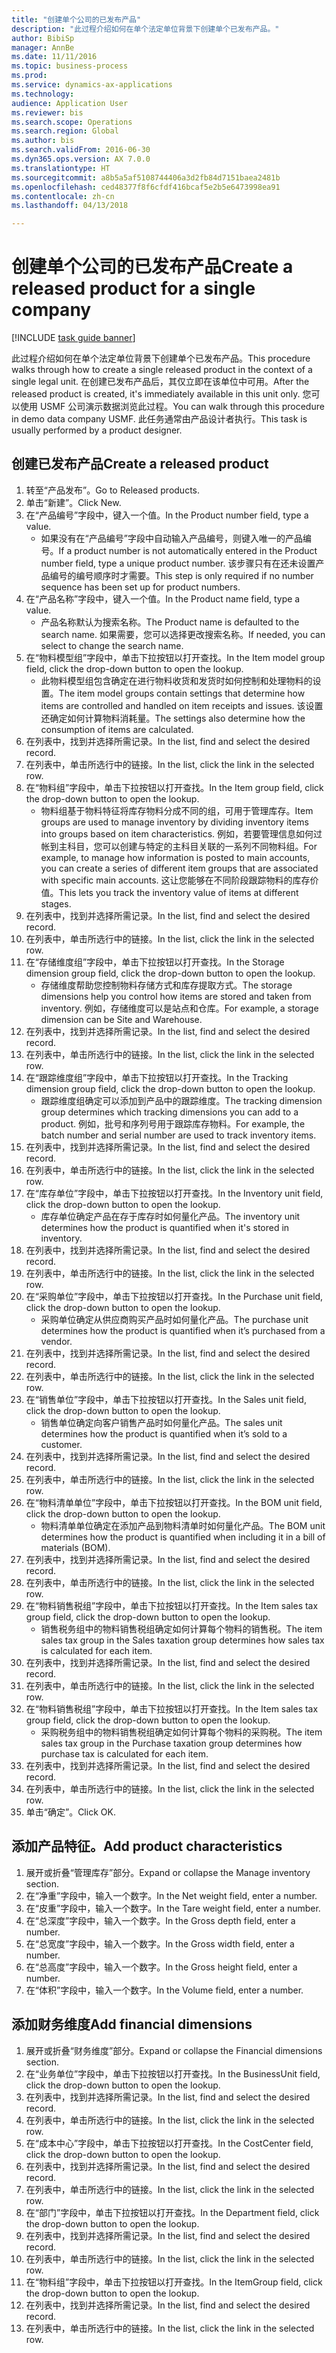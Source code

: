 ```yaml
--- 
title: "创建单个公司的已发布产品"
description: "此过程介绍如何在单个法定单位背景下创建单个已发布产品。"
author: BibiSp
manager: AnnBe
ms.date: 11/11/2016
ms.topic: business-process
ms.prod: 
ms.service: dynamics-ax-applications
ms.technology: 
audience: Application User
ms.reviewer: bis
ms.search.scope: Operations
ms.search.region: Global
ms.author: bis
ms.search.validFrom: 2016-06-30
ms.dyn365.ops.version: AX 7.0.0
ms.translationtype: HT
ms.sourcegitcommit: a8b5a5af5108744406a3d2fb84d7151baea2481b
ms.openlocfilehash: ced48377f8f6cfdf416bcaf5e2b5e6473998ea91
ms.contentlocale: zh-cn
ms.lasthandoff: 04/13/2018

---
```

# <a name="create-a-released-product-for-a-single-company"></a><span data-ttu-id="cc3ce-103">创建单个公司的已发布产品</span><span class="sxs-lookup"><span data-stu-id="cc3ce-103">Create a released product for a single company</span></span>

[!INCLUDE [task guide banner](../../includes/task-guide-banner.md)]

<span data-ttu-id="cc3ce-104">此过程介绍如何在单个法定单位背景下创建单个已发布产品。</span><span class="sxs-lookup"><span data-stu-id="cc3ce-104">This procedure walks through how to create a single released product in the context of a single legal unit.</span></span> <span data-ttu-id="cc3ce-105">在创建已发布产品后，其仅立即在该单位中可用。</span><span class="sxs-lookup"><span data-stu-id="cc3ce-105">After the released product is created,  it's immediately available in this unit only.</span></span> <span data-ttu-id="cc3ce-106">您可以使用 USMF 公司演示数据浏览此过程。</span><span class="sxs-lookup"><span data-stu-id="cc3ce-106">You can walk through this procedure in demo data company USMF.</span></span> <span data-ttu-id="cc3ce-107">此任务通常由产品设计者执行。</span><span class="sxs-lookup"><span data-stu-id="cc3ce-107">This task is usually performed by a product designer.</span></span>


## <a name="create-a-released-product"></a><span data-ttu-id="cc3ce-108">创建已发布产品</span><span class="sxs-lookup"><span data-stu-id="cc3ce-108">Create a released product</span></span>
1. <span data-ttu-id="cc3ce-109">转至“产品发布”。</span><span class="sxs-lookup"><span data-stu-id="cc3ce-109">Go to Released products.</span></span>
2. <span data-ttu-id="cc3ce-110">单击“新建”。</span><span class="sxs-lookup"><span data-stu-id="cc3ce-110">Click New.</span></span>
3. <span data-ttu-id="cc3ce-111">在“产品编号”字段中，键入一个值。</span><span class="sxs-lookup"><span data-stu-id="cc3ce-111">In the Product number field, type a value.</span></span>
    * <span data-ttu-id="cc3ce-112">如果没有在“产品编号”字段中自动输入产品编号，则键入唯一的产品编号。</span><span class="sxs-lookup"><span data-stu-id="cc3ce-112">If a product number is not automatically entered in the Product number field, type a unique product number.</span></span> <span data-ttu-id="cc3ce-113">该步骤只有在还未设置产品编号的编号顺序时才需要。</span><span class="sxs-lookup"><span data-stu-id="cc3ce-113">This step is only  required if no number sequence has been set up for product numbers.</span></span>  
4. <span data-ttu-id="cc3ce-114">在“产品名称”字段中，键入一个值。</span><span class="sxs-lookup"><span data-stu-id="cc3ce-114">In the Product name field, type a value.</span></span>
    * <span data-ttu-id="cc3ce-115">产品名称默认为搜索名称。</span><span class="sxs-lookup"><span data-stu-id="cc3ce-115">The Product name is defaulted to the search name.</span></span> <span data-ttu-id="cc3ce-116">如果需要，您可以选择更改搜索名称。</span><span class="sxs-lookup"><span data-stu-id="cc3ce-116">If needed, you can select to change the search name.</span></span>  
5. <span data-ttu-id="cc3ce-117">在“物料模型组”字段中，单击下拉按钮以打开查找。</span><span class="sxs-lookup"><span data-stu-id="cc3ce-117">In the Item model group field, click the drop-down button to open the lookup.</span></span>
    * <span data-ttu-id="cc3ce-118">此物料模型组包含确定在进行物料收货和发货时如何控制和处理物料的设置。</span><span class="sxs-lookup"><span data-stu-id="cc3ce-118">The item model groups contain settings that determine how items are controlled and handled on item receipts and issues.</span></span> <span data-ttu-id="cc3ce-119">该设置还确定如何计算物料消耗量。</span><span class="sxs-lookup"><span data-stu-id="cc3ce-119">The settings also determine how the consumption of items are calculated.</span></span>  
6. <span data-ttu-id="cc3ce-120">在列表中，找到并选择所需记录。</span><span class="sxs-lookup"><span data-stu-id="cc3ce-120">In the list, find and select the desired record.</span></span>
7. <span data-ttu-id="cc3ce-121">在列表中，单击所选行中的链接。</span><span class="sxs-lookup"><span data-stu-id="cc3ce-121">In the list, click the link in the selected row.</span></span>
8. <span data-ttu-id="cc3ce-122">在“物料组”字段中，单击下拉按钮以打开查找。</span><span class="sxs-lookup"><span data-stu-id="cc3ce-122">In the Item group field, click the drop-down button to open the lookup.</span></span>
    * <span data-ttu-id="cc3ce-123">物料组基于物料特征将库存物料分成不同的组，可用于管理库存。</span><span class="sxs-lookup"><span data-stu-id="cc3ce-123">Item groups are used to manage inventory by dividing inventory items into groups based on item characteristics.</span></span> <span data-ttu-id="cc3ce-124">例如，若要管理信息如何过帐到主科目，您可以创建与特定的主科目关联的一系列不同物料组。</span><span class="sxs-lookup"><span data-stu-id="cc3ce-124">For example, to manage how information is posted to main accounts, you can create a series of different item groups that are associated with specific main accounts.</span></span> <span data-ttu-id="cc3ce-125">这让您能够在不同阶段跟踪物料的库存价值。</span><span class="sxs-lookup"><span data-stu-id="cc3ce-125">This lets you track the inventory value of items at different stages.</span></span>  
9. <span data-ttu-id="cc3ce-126">在列表中，找到并选择所需记录。</span><span class="sxs-lookup"><span data-stu-id="cc3ce-126">In the list, find and select the desired record.</span></span>
10. <span data-ttu-id="cc3ce-127">在列表中，单击所选行中的链接。</span><span class="sxs-lookup"><span data-stu-id="cc3ce-127">In the list, click the link in the selected row.</span></span>
11. <span data-ttu-id="cc3ce-128">在“存储维度组”字段中，单击下拉按钮以打开查找。</span><span class="sxs-lookup"><span data-stu-id="cc3ce-128">In the Storage dimension group field, click the drop-down button to open the lookup.</span></span>
    * <span data-ttu-id="cc3ce-129">存储维度帮助您控制物料存储方式和库存提取方式。</span><span class="sxs-lookup"><span data-stu-id="cc3ce-129">The storage dimensions help you control how items are stored and taken from inventory.</span></span> <span data-ttu-id="cc3ce-130">例如，存储维度可以是站点和仓库。</span><span class="sxs-lookup"><span data-stu-id="cc3ce-130">For example, a storage dimension can be Site and Warehouse.</span></span>  
12. <span data-ttu-id="cc3ce-131">在列表中，找到并选择所需记录。</span><span class="sxs-lookup"><span data-stu-id="cc3ce-131">In the list, find and select the desired record.</span></span>
13. <span data-ttu-id="cc3ce-132">在列表中，单击所选行中的链接。</span><span class="sxs-lookup"><span data-stu-id="cc3ce-132">In the list, click the link in the selected row.</span></span>
14. <span data-ttu-id="cc3ce-133">在“跟踪维度组”字段中，单击下拉按钮以打开查找。</span><span class="sxs-lookup"><span data-stu-id="cc3ce-133">In the Tracking dimension group field, click the drop-down button to open the lookup.</span></span>
    * <span data-ttu-id="cc3ce-134">跟踪维度组确定可以添加到产品中的跟踪维度。</span><span class="sxs-lookup"><span data-stu-id="cc3ce-134">The tracking dimension group determines which tracking dimensions you can add to a product.</span></span> <span data-ttu-id="cc3ce-135">例如，批号和序列号用于跟踪库存物料。</span><span class="sxs-lookup"><span data-stu-id="cc3ce-135">For example, the batch number and serial number are used to track inventory items.</span></span>  
15. <span data-ttu-id="cc3ce-136">在列表中，找到并选择所需记录。</span><span class="sxs-lookup"><span data-stu-id="cc3ce-136">In the list, find and select the desired record.</span></span>
16. <span data-ttu-id="cc3ce-137">在列表中，单击所选行中的链接。</span><span class="sxs-lookup"><span data-stu-id="cc3ce-137">In the list, click the link in the selected row.</span></span>
17. <span data-ttu-id="cc3ce-138">在“库存单位”字段中，单击下拉按钮以打开查找。</span><span class="sxs-lookup"><span data-stu-id="cc3ce-138">In the Inventory unit field, click the drop-down button to open the lookup.</span></span>
    * <span data-ttu-id="cc3ce-139">库存单位确定产品在存于库存时如何量化产品。</span><span class="sxs-lookup"><span data-stu-id="cc3ce-139">The inventory unit determines how the product is quantified when it's stored in inventory.</span></span>  
18. <span data-ttu-id="cc3ce-140">在列表中，找到并选择所需记录。</span><span class="sxs-lookup"><span data-stu-id="cc3ce-140">In the list, find and select the desired record.</span></span>
19. <span data-ttu-id="cc3ce-141">在列表中，单击所选行中的链接。</span><span class="sxs-lookup"><span data-stu-id="cc3ce-141">In the list, click the link in the selected row.</span></span>
20. <span data-ttu-id="cc3ce-142">在“采购单位”字段中，单击下拉按钮以打开查找。</span><span class="sxs-lookup"><span data-stu-id="cc3ce-142">In the Purchase unit field, click the drop-down button to open the lookup.</span></span>
    * <span data-ttu-id="cc3ce-143">采购单位确定从供应商购买产品时如何量化产品。</span><span class="sxs-lookup"><span data-stu-id="cc3ce-143">The purchase unit determines how the product is quantified when it’s purchased from a vendor.</span></span>  
21. <span data-ttu-id="cc3ce-144">在列表中，找到并选择所需记录。</span><span class="sxs-lookup"><span data-stu-id="cc3ce-144">In the list, find and select the desired record.</span></span>
22. <span data-ttu-id="cc3ce-145">在列表中，单击所选行中的链接。</span><span class="sxs-lookup"><span data-stu-id="cc3ce-145">In the list, click the link in the selected row.</span></span>
23. <span data-ttu-id="cc3ce-146">在“销售单位”字段中，单击下拉按钮以打开查找。</span><span class="sxs-lookup"><span data-stu-id="cc3ce-146">In the Sales unit field, click the drop-down button to open the lookup.</span></span>
    * <span data-ttu-id="cc3ce-147">销售单位确定向客户销售产品时如何量化产品。</span><span class="sxs-lookup"><span data-stu-id="cc3ce-147">The sales unit determines how the product is quantified when it’s sold to a customer.</span></span>  
24. <span data-ttu-id="cc3ce-148">在列表中，找到并选择所需记录。</span><span class="sxs-lookup"><span data-stu-id="cc3ce-148">In the list, find and select the desired record.</span></span>
25. <span data-ttu-id="cc3ce-149">在列表中，单击所选行中的链接。</span><span class="sxs-lookup"><span data-stu-id="cc3ce-149">In the list, click the link in the selected row.</span></span>
26. <span data-ttu-id="cc3ce-150">在“物料清单单位”字段中，单击下拉按钮以打开查找。</span><span class="sxs-lookup"><span data-stu-id="cc3ce-150">In the BOM unit field, click the drop-down button to open the lookup.</span></span>
    * <span data-ttu-id="cc3ce-151">物料清单单位确定在添加产品到物料清单时如何量化产品。</span><span class="sxs-lookup"><span data-stu-id="cc3ce-151">The BOM unit determines how the product is quantified when including it in a bill of materials (BOM).</span></span>  
27. <span data-ttu-id="cc3ce-152">在列表中，找到并选择所需记录。</span><span class="sxs-lookup"><span data-stu-id="cc3ce-152">In the list, find and select the desired record.</span></span>
28. <span data-ttu-id="cc3ce-153">在列表中，单击所选行中的链接。</span><span class="sxs-lookup"><span data-stu-id="cc3ce-153">In the list, click the link in the selected row.</span></span>
29. <span data-ttu-id="cc3ce-154">在“物料销售税组”字段中，单击下拉按钮以打开查找。</span><span class="sxs-lookup"><span data-stu-id="cc3ce-154">In the Item sales tax group field, click the drop-down button to open the lookup.</span></span>
    * <span data-ttu-id="cc3ce-155">销售税务组中的物料销售税组确定如何计算每个物料的销售税。</span><span class="sxs-lookup"><span data-stu-id="cc3ce-155">The item sales tax group in the Sales taxation group determines how sales tax is calculated for each item.</span></span>  
30. <span data-ttu-id="cc3ce-156">在列表中，找到并选择所需记录。</span><span class="sxs-lookup"><span data-stu-id="cc3ce-156">In the list, find and select the desired record.</span></span>
31. <span data-ttu-id="cc3ce-157">在列表中，单击所选行中的链接。</span><span class="sxs-lookup"><span data-stu-id="cc3ce-157">In the list, click the link in the selected row.</span></span>
32. <span data-ttu-id="cc3ce-158">在“物料销售税组”字段中，单击下拉按钮以打开查找。</span><span class="sxs-lookup"><span data-stu-id="cc3ce-158">In the Item sales tax group field, click the drop-down button to open the lookup.</span></span>
    * <span data-ttu-id="cc3ce-159">采购税务组中的物料销售税组确定如何计算每个物料的采购税。</span><span class="sxs-lookup"><span data-stu-id="cc3ce-159">The item sales tax group in the Purchase taxation group determines how purchase tax is calculated for each item.</span></span>  
33. <span data-ttu-id="cc3ce-160">在列表中，找到并选择所需记录。</span><span class="sxs-lookup"><span data-stu-id="cc3ce-160">In the list, find and select the desired record.</span></span>
34. <span data-ttu-id="cc3ce-161">在列表中，单击所选行中的链接。</span><span class="sxs-lookup"><span data-stu-id="cc3ce-161">In the list, click the link in the selected row.</span></span>
35. <span data-ttu-id="cc3ce-162">单击“确定”。</span><span class="sxs-lookup"><span data-stu-id="cc3ce-162">Click OK.</span></span>

## <a name="add-product-characteristics"></a><span data-ttu-id="cc3ce-163">添加产品特征。</span><span class="sxs-lookup"><span data-stu-id="cc3ce-163">Add product characteristics</span></span>
1. <span data-ttu-id="cc3ce-164">展开或折叠“管理库存”部分。</span><span class="sxs-lookup"><span data-stu-id="cc3ce-164">Expand or collapse the Manage inventory section.</span></span>
2. <span data-ttu-id="cc3ce-165">在“净重”字段中，输入一个数字。</span><span class="sxs-lookup"><span data-stu-id="cc3ce-165">In the Net weight field, enter a number.</span></span>
3. <span data-ttu-id="cc3ce-166">在“皮重”字段中，输入一个数字。</span><span class="sxs-lookup"><span data-stu-id="cc3ce-166">In the Tare weight field, enter a number.</span></span>
4. <span data-ttu-id="cc3ce-167">在“总深度”字段中，输入一个数字。</span><span class="sxs-lookup"><span data-stu-id="cc3ce-167">In the Gross depth field, enter a number.</span></span>
5. <span data-ttu-id="cc3ce-168">在“总宽度”字段中，输入一个数字。</span><span class="sxs-lookup"><span data-stu-id="cc3ce-168">In the Gross width field, enter a number.</span></span>
6. <span data-ttu-id="cc3ce-169">在“总高度”字段中，输入一个数字。</span><span class="sxs-lookup"><span data-stu-id="cc3ce-169">In the Gross height field, enter a number.</span></span>
7. <span data-ttu-id="cc3ce-170">在“体积”字段中，输入一个数字。</span><span class="sxs-lookup"><span data-stu-id="cc3ce-170">In the Volume field, enter a number.</span></span>

## <a name="add-financial-dimensions"></a><span data-ttu-id="cc3ce-171">添加财务维度</span><span class="sxs-lookup"><span data-stu-id="cc3ce-171">Add financial dimensions</span></span>
1. <span data-ttu-id="cc3ce-172">展开或折叠“财务维度”部分。</span><span class="sxs-lookup"><span data-stu-id="cc3ce-172">Expand or collapse the Financial dimensions section.</span></span>
2. <span data-ttu-id="cc3ce-173">在“业务单位”字段中，单击下拉按钮以打开查找。</span><span class="sxs-lookup"><span data-stu-id="cc3ce-173">In the BusinessUnit field, click the drop-down button to open the lookup.</span></span>
3. <span data-ttu-id="cc3ce-174">在列表中，找到并选择所需记录。</span><span class="sxs-lookup"><span data-stu-id="cc3ce-174">In the list, find and select the desired record.</span></span>
4. <span data-ttu-id="cc3ce-175">在列表中，单击所选行中的链接。</span><span class="sxs-lookup"><span data-stu-id="cc3ce-175">In the list, click the link in the selected row.</span></span>
5. <span data-ttu-id="cc3ce-176">在“成本中心”字段中，单击下拉按钮以打开查找。</span><span class="sxs-lookup"><span data-stu-id="cc3ce-176">In the CostCenter field, click the drop-down button to open the lookup.</span></span>
6. <span data-ttu-id="cc3ce-177">在列表中，找到并选择所需记录。</span><span class="sxs-lookup"><span data-stu-id="cc3ce-177">In the list, find and select the desired record.</span></span>
7. <span data-ttu-id="cc3ce-178">在列表中，单击所选行中的链接。</span><span class="sxs-lookup"><span data-stu-id="cc3ce-178">In the list, click the link in the selected row.</span></span>
8. <span data-ttu-id="cc3ce-179">在“部门”字段中，单击下拉按钮以打开查找。</span><span class="sxs-lookup"><span data-stu-id="cc3ce-179">In the Department field, click the drop-down button to open the lookup.</span></span>
9. <span data-ttu-id="cc3ce-180">在列表中，找到并选择所需记录。</span><span class="sxs-lookup"><span data-stu-id="cc3ce-180">In the list, find and select the desired record.</span></span>
10. <span data-ttu-id="cc3ce-181">在列表中，单击所选行中的链接。</span><span class="sxs-lookup"><span data-stu-id="cc3ce-181">In the list, click the link in the selected row.</span></span>
11. <span data-ttu-id="cc3ce-182">在“物料组”字段中，单击下拉按钮以打开查找。</span><span class="sxs-lookup"><span data-stu-id="cc3ce-182">In the ItemGroup field, click the drop-down button to open the lookup.</span></span>
12. <span data-ttu-id="cc3ce-183">在列表中，找到并选择所需记录。</span><span class="sxs-lookup"><span data-stu-id="cc3ce-183">In the list, find and select the desired record.</span></span>
13. <span data-ttu-id="cc3ce-184">在列表中，单击所选行中的链接。</span><span class="sxs-lookup"><span data-stu-id="cc3ce-184">In the list, click the link in the selected row.</span></span>


